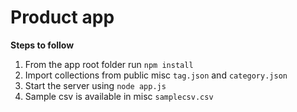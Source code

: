 # Product app

**Steps to follow**
1. From the app root folder run `npm install`
2. Import collections from public misc `tag.json` and `category.json`
3. Start the server using `node app.js`
4. Sample csv is available in misc `samplecsv.csv`
